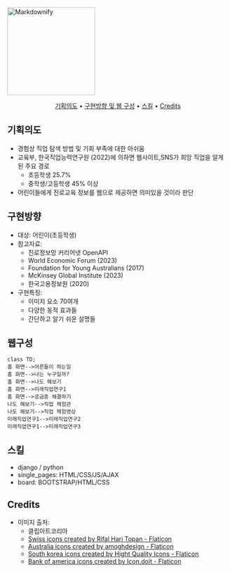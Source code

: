 <img src="https://github.com/ubinjeon/django_project/assets/156033838/e602e5af-bd5e-4d5d-871a-65475b395e46" alt="Markdownify" width="200">
<p align ="center">
  <a href="#기획의도">기획의도</a> •
  <a href="#구현방향및웹구성">구현방향 및 웹 구성</a> •
  <a href="#스킬">스킬</a> •
  <a href="credits">Credits</a>
</p>

## 기획의도
- 경험상 직업 탐색 방법 및 기회 부족에 대한 아쉬움
- 교육부, 한국직업능력연구원 (2022)에 의하면 웹사이트,SNS가 희망 직업을 알게된 주요 경로
    - 초등학생 25.7%
    - 중학생/고등학생 45% 이상
- 어린이들에게 진로교육 정보를 웹으로 제공하면 의미있을 것이라 판단

## 구현방향
- 대상: 어린이(초등학생)
- 참고자료:
    - 진로정보망 커리어넷 OpenAPI
    - World Economic Forum (2023)
    - Foundation for Young Australians (2017)
    - McKinsey Global Institute (2023)
    - 한국고용정보원 (2020)
- 구현특징:
    - 이미지 요소 70여개
    - 다양한 동적 효과들
    - 간단하고 알기 쉬운 설명들

## 웹구성
```mermaid
class TD;
홈 화면-->어른들이 하는일
홈 화면-->나는 누구일까?
홈 화면-->나도 해보기
홈 화면-->미래직업연구1
홈 화면-->궁금증 해결하기
나도 해보기-->직업 체험관
나도 해보기-->직업 체험영상
미래직업연구1-->미래직업연구2
미래직업연구1-->미래직업연구3
```
## 스킬
- django / python
- single_pages: HTML/CSS/JS/AJAX
- board: BOOTSTRAP/HTML/CSS

## Credits
- 이미지 출처:
  - 클립아트코리아
  - <a href="https://www.flaticon.com/free-icons/swiss" title="swiss icons">Swiss icons created by Rifal Hari Topan - Flaticon</a>
  - <a href="https://www.flaticon.com/free-icons/australia" title="australia icons">Australia icons created by amoghdesign - Flaticon</a>
  - <a href="https://www.flaticon.com/free-icons/south-korea" title="south korea icons">South korea icons created by Hight Quality Icons - Flaticon</a>
  - <a href="https://www.flaticon.com/free-icons/bank-of-america" title="bank of america icons">Bank of america icons created by Icon.doit - Flaticon</a>
